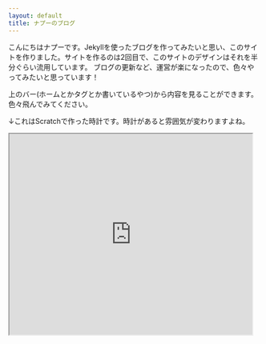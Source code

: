 ```yaml
---
layout: default
title: ナプーのブログ
---
```

こんにちはナプーです。Jekyllを使ったブログを作ってみたいと思い、このサイトを作りました。サイトを作るのは2回目で、このサイトのデザインはそれを半分ぐらい流用しています。
ブログの更新など、運営が楽になったので、色々やってみたいと思っています！

上のバー(ホームとかタグとか書いているやつ)から内容を見ることができます。色々飛んでみてください。

↓これはScratchで作った時計です。時計があると雰囲気が変わりますよね。
<iframe src="https://turbowarp.org/434731718/embed?autoplay" allowtransparency="true" width="485" height="402"></iframe>
